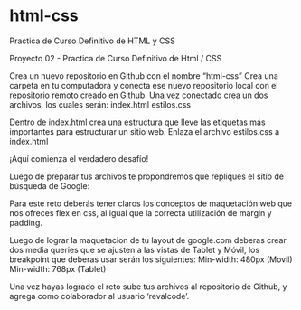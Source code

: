 # html-css
Practica de Curso Definitivo de HTML y CSS

Proyecto 02 - Practica de Curso Definitivo de Html / CSS

Crea un nuevo repositorio en Github con el nombre “html-css”
Crea una carpeta en tu computadora y conecta ese nuevo repositorio local con el repositorio remoto creado en Github.
Una vez conectado crea un dos archivos, los cuales serán:
index.html
estilos.css

Dentro de index.html crea una estructura que lleve las etiquetas más importantes para estructurar un sitio web.
Enlaza el archivo estilos.css a index.html 

¡Aquí comienza el verdadero desafío!


Luego de preparar tus archivos te propondremos que repliques el sitio de búsqueda de Google:



Para este reto deberás tener claros los conceptos de maquetación web que nos ofreces flex en css, al igual que la correcta utilización de margin y padding.



Luego de lograr la maquetacion de tu layout de google.com deberas crear dos media queries que se ajusten a las vistas de Tablet y Móvil, los breakpoint que deberas usar serán los siguientes: 
Min-width: 480px (Movil)
Min-width: 768px (Tablet) 



Una vez hayas logrado el reto sube tus archivos al repositorio de Github, y agrega como colaborador al usuario ‘revalcode’.
